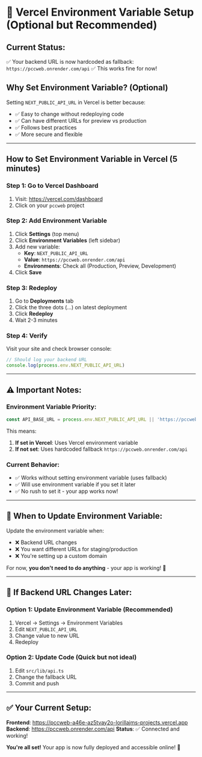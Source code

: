 # 🔧 Vercel Environment Variable Setup (Optional but Recommended)

## Current Status:
✅ Your backend URL is now hardcoded as fallback: `https://pccweb.onrender.com/api`
✅ This works fine for now!

## Why Set Environment Variable? (Optional)

Setting `NEXT_PUBLIC_API_URL` in Vercel is better because:
- ✅ Easy to change without redeploying code
- ✅ Can have different URLs for preview vs production
- ✅ Follows best practices
- ✅ More secure and flexible

---

## How to Set Environment Variable in Vercel (5 minutes)

### Step 1: Go to Vercel Dashboard
1. Visit: https://vercel.com/dashboard
2. Click on your `pccweb` project

### Step 2: Add Environment Variable
1. Click **Settings** (top menu)
2. Click **Environment Variables** (left sidebar)
3. Add new variable:
   - **Key**: `NEXT_PUBLIC_API_URL`
   - **Value**: `https://pccweb.onrender.com/api`
   - **Environments**: Check all (Production, Preview, Development)
4. Click **Save**

### Step 3: Redeploy
1. Go to **Deployments** tab
2. Click the three dots (...) on latest deployment
3. Click **Redeploy**
4. Wait 2-3 minutes

### Step 4: Verify
Visit your site and check browser console:
```javascript
// Should log your backend URL
console.log(process.env.NEXT_PUBLIC_API_URL)
```

---

## ⚠️ Important Notes:

### Environment Variable Priority:
```javascript
const API_BASE_URL = process.env.NEXT_PUBLIC_API_URL || 'https://pccweb.onrender.com/api';
```

This means:
1. **If set in Vercel**: Uses Vercel environment variable
2. **If not set**: Uses hardcoded fallback `https://pccweb.onrender.com/api`

### Current Behavior:
- ✅ Works without setting environment variable (uses fallback)
- ✅ Will use environment variable if you set it later
- ✅ No rush to set it - your app works now!

---

## 🎯 When to Update Environment Variable:

Update the environment variable when:
- ❌ Backend URL changes
- ❌ You want different URLs for staging/production
- ❌ You're setting up a custom domain

For now, **you don't need to do anything** - your app is working! 🎉

---

## 🔄 If Backend URL Changes Later:

### Option 1: Update Environment Variable (Recommended)
1. Vercel → Settings → Environment Variables
2. Edit `NEXT_PUBLIC_API_URL`
3. Change value to new URL
4. Redeploy

### Option 2: Update Code (Quick but not ideal)
1. Edit `src/lib/api.ts`
2. Change the fallback URL
3. Commit and push

---

## ✅ Your Current Setup:

**Frontend**: https://pccweb-a46e-az5tvay2o-lorillajms-projects.vercel.app
**Backend**: https://pccweb.onrender.com/api
**Status**: ✅ Connected and working!

**You're all set!** Your app is now fully deployed and accessible online! 🚀
